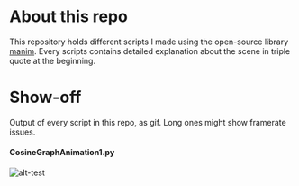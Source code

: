 # About this repo
This repository holds different scripts I made using the open-source library [manim](https://github.com/ManimCommunity/manim). Every scripts contains detailed explanation about the scene in triple quote at the beginning.

# Show-off
Output of every script in this repo, as gif. Long ones might show framerate issues.

#### CosineGraphAnimation1.py
![alt-test](gif/CosineGraphAnimation1.gif)